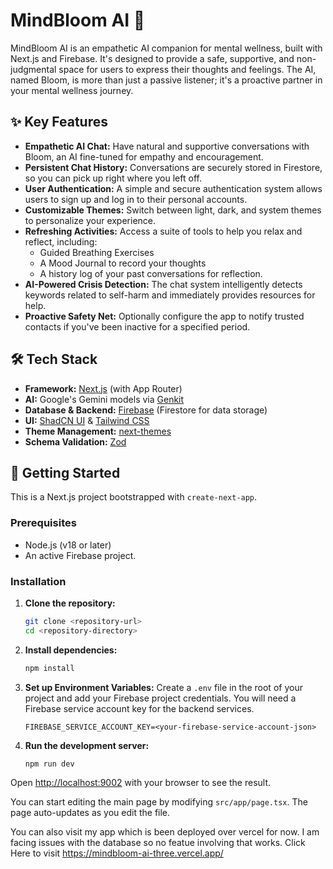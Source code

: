# MindBloom AI 🌸

MindBloom AI is an empathetic AI companion for mental wellness, built with Next.js and Firebase. It's designed to provide a safe, supportive, and non-judgmental space for users to express their thoughts and feelings. The AI, named Bloom, is more than just a passive listener; it's a proactive partner in your mental wellness journey.

## ✨ Key Features

- **Empathetic AI Chat:** Have natural and supportive conversations with Bloom, an AI fine-tuned for empathy and encouragement.
- **Persistent Chat History:** Conversations are securely stored in Firestore, so you can pick up right where you left off.
- **User Authentication:** A simple and secure authentication system allows users to sign up and log in to their personal accounts.
- **Customizable Themes:** Switch between light, dark, and system themes to personalize your experience.
- **Refreshing Activities:** Access a suite of tools to help you relax and reflect, including:
    - Guided Breathing Exercises
    - A Mood Journal to record your thoughts
    - A history log of your past conversations for reflection.
- **AI-Powered Crisis Detection:** The chat system intelligently detects keywords related to self-harm and immediately provides resources for help.
- **Proactive Safety Net:** Optionally configure the app to notify trusted contacts if you've been inactive for a specified period.

## 🛠️ Tech Stack

- **Framework:** [Next.js](https://nextjs.org/) (with App Router)
- **AI:** Google's Gemini models via [Genkit](https://firebase.google.com/docs/genkit)
- **Database & Backend:** [Firebase](https://firebase.google.com/) (Firestore for data storage)
- **UI:** [ShadCN UI](https://ui.shadcn.com/) & [Tailwind CSS](https://tailwindcss.com/)
- **Theme Management:** [next-themes](https://github.com/pacocoursey/next-themes)
- **Schema Validation:** [Zod](https://zod.dev/)

## 🚀 Getting Started

This is a Next.js project bootstrapped with `create-next-app`.

### Prerequisites

- Node.js (v18 or later)
- An active Firebase project.

### Installation

1.  **Clone the repository:**
    ```bash
    git clone <repository-url>
    cd <repository-directory>
    ```

2.  **Install dependencies:**
    ```bash
    npm install
    ```

3.  **Set up Environment Variables:**
    Create a `.env` file in the root of your project and add your Firebase project credentials. You will need a Firebase service account key for the backend services.

    ```
    FIREBASE_SERVICE_ACCOUNT_KEY=<your-firebase-service-account-json>
    ```

4.  **Run the development server:**
    ```bash
    npm run dev
    ```

Open [http://localhost:9002](http://localhost:9002) with your browser to see the result.

You can start editing the main page by modifying `src/app/page.tsx`. The page auto-updates as you edit the file.

You can also visit my app which is been deployed over vercel for now.
I am facing issues with the database so no featue involving that works.
Click Here to visit 
https://mindbloom-ai-three.vercel.app/
